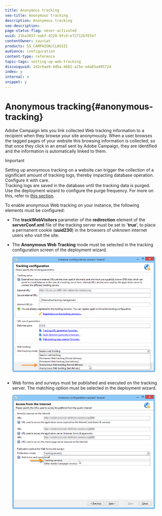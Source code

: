 ```yaml
---
title: Anonymous tracking
seo-title: Anonymous tracking
description: Anonymous tracking
seo-description: 
page-status-flag: never-activated
uuid: 21ba3657-eabf-4228-9fc0-e72712bf8fe7
contentOwner: sauviat
products: SG_CAMPAIGN/CLASSIC
audience: configuration
content-type: reference
topic-tags: setting-up-web-tracking
discoiquuid: 2d2c6ae9-4dba-4b82-a25e-eda65a49572d
index: y
internal: n
snippet: y
---
```


# Anonymous tracking{#anonymous-tracking}

Adobe Campaign lets you link collected Web tracking information to a recipient when they browse your site anonymously. When a user browses the tagged pages of your website this browsing information is collected, so that once they click in an email sent by Adobe Campaign, they are identified and the information is automatically linked to them.

>[!IMPORTANT]
>
>Setting up anonymous tracking on a website can trigger the collection of a significant amount of tracking logs, thereby impacting database operation. Configure it with care.   
>Tracking logs are saved in the database until the tracking data is purged. Use the deployment wizard to configure the purge frequency. For more on this, refer to [this section](../../installation/using/deploying-an-instance.md#purging-data).

To enable anonymous Web tracking on your instance, the following elements must be configured:

* The **trackWebVisitors** parameter of the **redirection** element of the **serverConf.xml** file of the tracking server must be set to '**true**', to place a permanent cookie (**uuid230**) in the browsers of unknown internet users who visit the site.
* The **Anonymous Web Tracking** mode must be selected in the tracking configuration screen of the deployment wizard.

  ![](assets/webtracking_anonymous_set.png)

* Web forms and surveys must be published and executed on the tracking server. The matching option must be selected in the deployment wizard.

  ![](assets/webtracking_publication_set_for_webapps.png)

